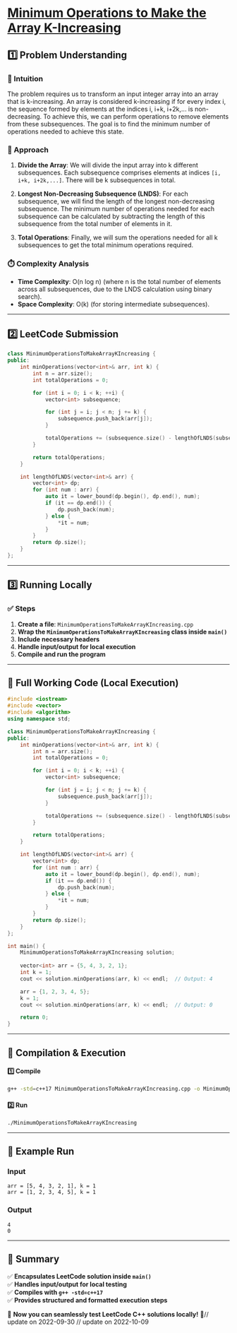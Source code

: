 # **[Minimum Operations to Make the Array K-Increasing](https://leetcode.com/problems/minimum-operations-to-make-the-array-k-increasing/description/)**  

## **1️⃣ Problem Understanding**  
### **📌 Intuition**  
The problem requires us to transform an input integer array into an array that is k-increasing. An array is considered k-increasing if for every index i, the sequence formed by elements at the indices i, i+k, i+2k,... is non-decreasing. To achieve this, we can perform operations to remove elements from these subsequences. The goal is to find the minimum number of operations needed to achieve this state.

### **🚀 Approach**  
1. **Divide the Array**: We will divide the input array into k different subsequences. Each subsequence comprises elements at indices `[i, i+k, i+2k,...]`. There will be k subsequences in total.
  
2. **Longest Non-Decreasing Subsequence (LNDS)**: For each subsequence, we will find the length of the longest non-decreasing subsequence. The minimum number of operations needed for each subsequence can be calculated by subtracting the length of this subsequence from the total number of elements in it.
  
3. **Total Operations**: Finally, we will sum the operations needed for all k subsequences to get the total minimum operations required.

### **⏱️ Complexity Analysis**  
- **Time Complexity**: O(n log n) (where n is the total number of elements across all subsequences, due to the LNDS calculation using binary search).  
- **Space Complexity**: O(k) (for storing intermediate subsequences).

---  

## **2️⃣ LeetCode Submission**  
```cpp
class MinimumOperationsToMakeArrayKIncreasing {
public:
    int minOperations(vector<int>& arr, int k) {
        int n = arr.size();
        int totalOperations = 0;

        for (int i = 0; i < k; ++i) {
            vector<int> subsequence;

            for (int j = i; j < n; j += k) {
                subsequence.push_back(arr[j]);
            }

            totalOperations += (subsequence.size() - lengthOfLNDS(subsequence));
        }

        return totalOperations;
    }

    int lengthOfLNDS(vector<int>& arr) {
        vector<int> dp;
        for (int num : arr) {
            auto it = lower_bound(dp.begin(), dp.end(), num);
            if (it == dp.end()) {
                dp.push_back(num);
            } else {
                *it = num;
            }
        }
        return dp.size();
    }
};  
```  

---  

## **3️⃣ Running Locally**  
### **✅ Steps**  
1. **Create a file**: `MinimumOperationsToMakeArrayKIncreasing.cpp`  
2. **Wrap the `MinimumOperationsToMakeArrayKIncreasing` class inside `main()`**  
3. **Include necessary headers**  
4. **Handle input/output for local execution**  
5. **Compile and run the program**  

---  

## **📝 Full Working Code (Local Execution)**  
```cpp
#include <iostream>
#include <vector>
#include <algorithm>
using namespace std;

class MinimumOperationsToMakeArrayKIncreasing {
public:
    int minOperations(vector<int>& arr, int k) {
        int n = arr.size();
        int totalOperations = 0;

        for (int i = 0; i < k; ++i) {
            vector<int> subsequence;

            for (int j = i; j < n; j += k) {
                subsequence.push_back(arr[j]);
            }

            totalOperations += (subsequence.size() - lengthOfLNDS(subsequence));
        }

        return totalOperations;
    }

    int lengthOfLNDS(vector<int>& arr) {
        vector<int> dp;
        for (int num : arr) {
            auto it = lower_bound(dp.begin(), dp.end(), num);
            if (it == dp.end()) {
                dp.push_back(num);
            } else {
                *it = num;
            }
        }
        return dp.size();
    }
};

int main() {
    MinimumOperationsToMakeArrayKIncreasing solution;
    
    vector<int> arr = {5, 4, 3, 2, 1};
    int k = 1;
    cout << solution.minOperations(arr, k) << endl;  // Output: 4

    arr = {1, 2, 3, 4, 5};
    k = 1;
    cout << solution.minOperations(arr, k) << endl;  // Output: 0

    return 0;
}
```  

---  

## **🔧 Compilation & Execution**  
#### **1️⃣ Compile**  
```bash
g++ -std=c++17 MinimumOperationsToMakeArrayKIncreasing.cpp -o MinimumOperationsToMakeArrayKIncreasing
```  

#### **2️⃣ Run**  
```bash
./MinimumOperationsToMakeArrayKIncreasing
```  

---  

## **🎯 Example Run**  
### **Input**  
```
arr = [5, 4, 3, 2, 1], k = 1
arr = [1, 2, 3, 4, 5], k = 1
```  
### **Output**  
```
4
0
```  

---  

## **📌 Summary**  
✅ **Encapsulates LeetCode solution inside `main()`**  
✅ **Handles input/output for local testing**  
✅ **Compiles with `g++ -std=c++17`**  
✅ **Provides structured and formatted execution steps**  

🚀 **Now you can seamlessly test LeetCode C++ solutions locally!** 🚀// update on 2022-09-30
// update on 2022-10-09
